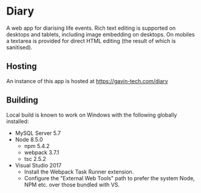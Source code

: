 # Diary
A web app for diarising life events. Rich text editing is supported on desktops and tablets, including image embedding on desktops. On mobiles a textarea is provided for direct HTML editing (the result of which is sanitised).

## Hosting
An instance of this app is hosted at https://gavin-tech.com/diary

## Building
Local build is known to work on Windows with the following globally installed:

* MySQL Server 5.7
* Node 8.5.0
  * npm 5.4.2
  * webpack 3.7.1
  * tsc 2.5.2
* Visual Studio 2017
  * Install the Webpack Task Runner extension.
  * Configure the "External Web Tools" path to prefer the system Node, NPM etc. over those bundled with VS.
